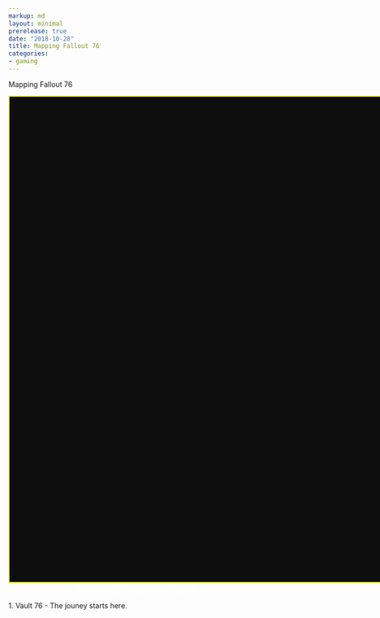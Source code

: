 ```yaml
---
markup: md
layout: minimal
prerelease: true
date: "2018-10-28"
title: Mapping Fallout 76
categories:
- gaming
---
```

<!--title-->
Mapping Fallout 76
<!--scripts and styling-->
<link rel="stylesheet" href="https://unpkg.com/leaflet@1.3.4/dist/leaflet.css" />
<script src="https://unpkg.com/leaflet@1.3.4/dist/leaflet.js"></script>
<style>
#content, #content .tile {
    background-color: #214673;
    color: white;
    padding-top: 0;
}
.tile {
    max-width: 1090px;
    padding-top: 0!important;
}
#map {
    width: calc(100vw - 4px);
    height: calc(100vw - 4px);
    max-width: 1089px;
    max-height: 1089px;
    background-color: #0e0e0e;
    border: 2px solid #f1e93c;
    margin: 0;
    padding: 0;
}
#content p:first-child {
    margin: .25em auto;
    padding: 0!important;
    line-height: 1.2em;
    max-width: 12em;
    font-size: 2em; 
    color: #f1e93c;
    text-align: center;
    font-family: Roboto;
    font-weight: bold;
    color: #fff7f4;
    background-color: #61010e;
    border: 2px solid black;
    text-transform: uppercase;
}
#content p {
  margin: 0 auto;
  max-width: 1089px;
}
</style>
<!--the map-->
<div class="full-page-width" style="padding: 0;">
    <div id="map" style="margin: 0 auto;"></div>
</div>
<p class="title" style="font-weight: bold; text-align: center; color: white; margin-top: .25em; border-bottom: 2px solid white;">My Journey Through West Virginia.</p>

<p>1. Vault 76 - The jouney starts here.</p>

<!--the map script-->
<script>
var map = L.map('map', {
    crs: L.CRS.Simple,
    attributionControl: false,
    minZoom: -2,
});
var bounds = [[0,0], [4356, 4356]];
var image = L.imageOverlay('/images/fo76-map-optimized.jpg', bounds).addTo(map);
map.fitBounds(bounds);
map.setMaxBounds(bounds);

map.setView([4356, 4356/2], -2.125);

var yx = L.latLng;
var xy = function(x, y) {
    if (L.Util.isArray(x)) {    // When doing xy([x, y]);
        return yx(x[1], x[0]);
    }
    return yx(y, x);  // When doing xy(x, y);
}

var vault76 = xy(1396, 2889.0);

L.marker(vault76).addTo(map).bindPopup('1. Vault 76 - The jouney starts here.');
</script>
